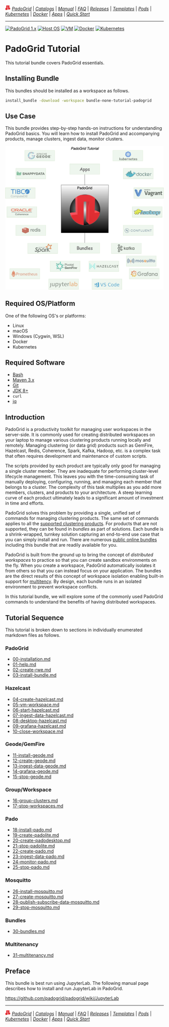 ![PadoGrid](https://github.com/padogrid/padogrid/raw/develop/images/padogrid-3d-16x16.png) [*PadoGrid*](https://github.com/padogrid) | [*Catalogs*](https://github.com/padogrid/catalog-bundles/blob/master/all-catalog.md) | [*Manual*](https://github.com/padogrid/padogrid/wiki) | [*FAQ*](https://github.com/padogrid/padogrid/wiki/faq) | [*Releases*](https://github.com/padogrid/padogrid/releases) | [*Templates*](https://github.com/padogrid/padogrid/wiki/Using-Bundle-Templates) | [*Pods*](https://github.com/padogrid/padogrid/wiki/Understanding-Padogrid-Pods) | [*Kubernetes*](https://github.com/padogrid/padogrid/wiki/Kubernetes) | [*Docker*](https://github.com/padogrid/padogrid/wiki/Docker) | [*Apps*](https://github.com/padogrid/padogrid/wiki/Apps) | [*Quick Start*](https://github.com/padogrid/padogrid/wiki/Quick-Start)

---

<!-- Platforms -->
[![PadoGrid 1.x](https://github.com/padogrid/padogrid/wiki/images/padogrid-padogrid-1.x.drawio.svg)](https://github.com/padogrid/padogrid/wiki/Platform-PadoGrid-1.x) [![Host OS](https://github.com/padogrid/padogrid/wiki/images/padogrid-host-os.drawio.svg)](https://github.com/padogrid/padogrid/wiki/Platform-Host-OS) [![VM](https://github.com/padogrid/padogrid/wiki/images/padogrid-vm.drawio.svg)](https://github.com/padogrid/padogrid/wiki/Platform-VM) [![Docker](https://github.com/padogrid/padogrid/wiki/images/padogrid-docker.drawio.svg)](https://github.com/padogrid/padogrid/wiki/Platform-Docker) [![Kubernetes](https://github.com/padogrid/padogrid/wiki/images/padogrid-kubernetes.drawio.svg)](https://github.com/padogrid/padogrid/wiki/Platform-Kubernetes)

# PadoGrid Tutorial

This tutorial bundle covers PadoGrid essentials.

## Installing Bundle

This bundles should be installed as a workspace as follows.

```bash
install_bundle -download -workspace bundle-none-tutorial-padogrid
```

## Use Case

This bundle provides step-by-step hands-on instructions for understanding PadoGrid basics. You will learn how to install PadoGrid and accompanying products, manage clusters, ingest data, monitor clusters.

![PadoGrid Tutorial](images/padogrid-tutorial.drawio.png)

## Required OS/Platform

One of the following OS's or platforms:

- Linux
- macOS
- Windows (Cygwin, WSL)
- Docker
- Kubernetes

## Required Software

- [Bash](https://www.gnu.org/software/bash/)
- [Maven 3.x](https://maven.apache.org/download.cgi)
- [Git](https://maven.apache.org/download.cgi)
- [JDK 8+](https://www.oracle.com/java/technologies/downloads/)
- `curl`
- [jq](https://stedolan.github.io/jq/)

## Introduction

PadoGrid is a productivity toolkit for managing user workspaces in the server-side. It is commonly used for creating distributed workspaces on your laptop to manage various clustering products running locally and remotely. Managing clustering (or data grid) products such as GemFire, Hazelcast, Redis, Coherence, Spark, Kafka, Hadoop, etc. is a complex task that often requires development and maintenance of custom scripts. 

The scripts provided by each product are typically only good for managing a single cluster member. They are inadequate for performing cluster-level lifecycle management. This leaves you with the time-consuming task of manually deploying, configuring, running, and managing each member that belongs to a cluster. The complexity of this task multiplies as you add more members, clusters, and products to your architecture. A steep learning curve of each product ultimately leads to a significant amount of investment in time and efforts.

PadoGrid solves this problem by providing a single, unified set of commands for managing clustering products. The same set of commands applies to all the [supported clustering products](https://github.com/padogrid/padogrid/wiki/Supported-Data-Grid-Products-and-Downloads). For products that are not supported, they can be found in *bundles* as part of solutions. Each bundle is a shrink-wrapped, turnkey solution capturing an end-to-end use case that you can simply install and run. There are numerous [public online bundles](https://github.com/padogrid/catalog-bundles/blob/master/all-catalog.md) including this bundle that are readily available for you.

PadoGrid is built from the ground up to bring the concept of *distributed workspaces* to practice so that you can create sandbox environments on the fly. When you create a workspace, PadoGrid automatically isolates it from others so that you can instead focus on your application. The bundles are the direct results of this concept of workspace isolation enabling built-in support for [multitency](https://github.com/padogrid/padogrid/wiki/Multitenancy). By design, each bundle runs in an isolated environment to prevent workspace conflicts.

In this tutorial bundle, we will explore some of the commonly used PadoGrid commands to understand the benefits of having distributed workspaces. 

## Tutorial Sequence

This tutorial is broken down to sections in individually enumerated markdown files as follows.

### PadoGrid 
- [00-installation.md](00-installation.md)
- [01-help.md](01-help.md)
- [02-create-rwe.md](02-create-rwe.md)
- [03-install-bundle.md](03-install-bundle.md)

### Hazelcast

- [04-create-hazelcast.md](04-create-hazelcast.md)
- [05-vm-workspace.md](05-vm-workspace.md)
- [06-start-hazelcast.md](06-start-hazelcast.md)
- [07-ingest-data-hazelcast.md](07-ingest-data-hazelcast.md)
- [08-desktop-hazelcast.md](08-desktop-hazelcast.md)
- [09-grafana-hazelcast.md](09-grafana-hazelcast.md)
- [10-close-workspace.md](10-close-workspace.md)

### Geode/GemFire

- [11-install-geode.md](11-install-geode.md)
- [12-create-geode.md](12-create-geode.md)
- [13-ingest-data-geode.md](13-ingest-data-geode.md)
- [14-grafana-geode.md](14-grafana-geode.md)
- [15-stop-geode.md](15-stop-geode.md)

### Group/Workspace
- [16-group-clusters.md](16-group-clusters.md)
- [17-stop-workspaces.md](17-stop-workspaces.md)

### Pado

- [18-install-pado.md](18-install-pado.md)
- [19-create-padolite.md](19-create-padolite.md)
- [20-create-padodesktop.md](20-create-padodesktop.md)
- [21-stop-padolite.md](21-stop-padolite.md)
- [22-create-pado.md](22-create-pado.md)
- [23-ingest-data-pado.md](23-ingest-data-pado.md)
- [24-monitor-pado.md](24-monitor-pado.md)
- [25-stop-pado.md](25-stop-pado.md)

### Mosquitto

- [26-install-mosquitto.md](26-install-mosquitto.md)
- [27-create-mosquitto.md](27-create-mosquitto.md)
- [28-publish-subscribe-data-mosquitto.md](28-publish-subscribe-data-mosquitto.md)
- [29-stop-mosquitto.md](29-stop-mosquitto.md)

### Bundles
- [30-bundles.md](30-bundles.md)

### Multitenancy

- [31-multitenancy.md](31-multitenancy.md)

## Preface

This bundle is best run using JupyterLab. The following manual page describes how to install and run JupyterLab in PadoGrid.

<https://github.com/padogrid/padogrid/wiki/JupyterLab>


---

![PadoGrid](https://github.com/padogrid/padogrid/raw/develop/images/padogrid-3d-16x16.png) [*PadoGrid*](https://github.com/padogrid) | [*Catalogs*](https://github.com/padogrid/catalog-bundles/blob/master/all-catalog.md) | [*Manual*](https://github.com/padogrid/padogrid/wiki) | [*FAQ*](https://github.com/padogrid/padogrid/wiki/faq) | [*Releases*](https://github.com/padogrid/padogrid/releases) | [*Templates*](https://github.com/padogrid/padogrid/wiki/Using-Bundle-Templates) | [*Pods*](https://github.com/padogrid/padogrid/wiki/Understanding-Padogrid-Pods) | [*Kubernetes*](https://github.com/padogrid/padogrid/wiki/Kubernetes) | [*Docker*](https://github.com/padogrid/padogrid/wiki/Docker) | [*Apps*](https://github.com/padogrid/padogrid/wiki/Apps) | [*Quick Start*](https://github.com/padogrid/padogrid/wiki/Quick-Start)
